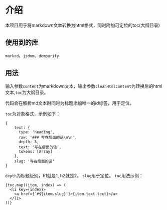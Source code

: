 # 介绍
本项目用于将markdown文本转换为html格式，同时附加可定位的toc(大纲目录)
## 使用到的库
`marked`、`jsdom`、`dompurify`
## 用法
输入参数`content`为markdown文本，输出参数`cleanHtmlContent`为转换后的html文本,`toc`为大纲目录。

代码会在解析md文本时同时为标题添加唯一的id标签，用于定位。

`toc`为对象格式，示例如下：
```
{
    text: {
      type: 'heading',
      raw: '### 写在后面的话\n\n',
      depth: 3,
      text: '写在后面的话',
      tokens: [Array]
    },
    slug: '写在后面的话'
}
  ```

`depth`为标题级别，h1就是1, h2就是2。
`slug`用于定位。
`toc`用法示例：
```
{toc.map((item, index) => (
  <li key={index}>
    <a href={`#${item.slug}`}>{item.text.text}</a>
  </li>
))}
```